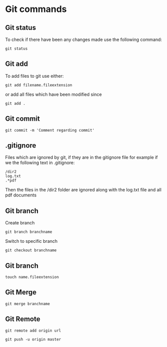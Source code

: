 # Git commands
## Git status
To check if there have been any changes made use the following command:

```
git status
```
## Git add
To add files to git use either:

```
git add filename.fileextension
```

or add all files which have been modified since

```
git add .
```
## Git commit

```
git commit -m 'Comment regarding commit'
```

## .gitignore

Files which are ignored by git, if they are in the gitignore file for example if we the following text in .gitignore:

```
/dir2
log.txt
.*pdf
```

Then the files in the /dir2 folder are ignored along with the log.txt file and all pdf documents

## Git branch

Create branch

```
git branch branchname
```

Switch to specific branch

```
git checkout branchname
```

## Git branch

```
touch name.fileextension
```
## Git Merge
```
git merge branchname
```

## Git Remote
```
git remote add origin url
```

```
git push -u origin master
```

